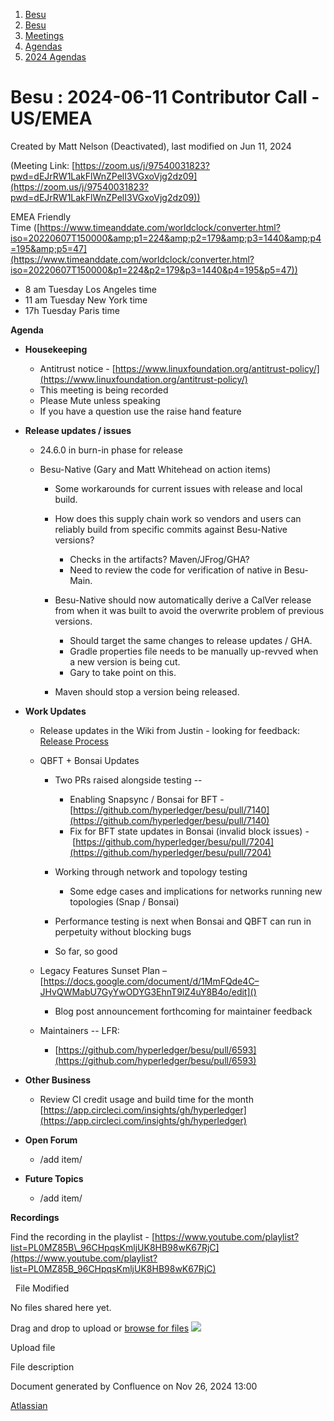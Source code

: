 1. [Besu](index.html)
2. [Besu](Besu_22151173.html)
3. [Meetings](Meetings_22153838.html)
4. [Agendas](Agendas_22153868.html)
5. [2024 Agendas](2024-Agendas_22156506.html)

# Besu : 2024-06-11 Contributor Call - US/EMEA

Created by Matt Nelson (Deactivated), last modified on Jun 11, 2024

(Meeting Link: ⁨[https://zoom.us/j/97540031823?pwd=dEJrRW1LakFlWnZPelI3VGxoVjg2dz09](https://zoom.us/j/97540031823?pwd=dEJrRW1LakFlWnZPelI3VGxoVjg2dz09))

EMEA Friendly Time ([https://www.timeanddate.com/worldclock/converter.html?iso=20220607T150000&amp;p1=224&amp;p2=179&amp;p3=1440&amp;p4=195&amp;p5=47](https://www.timeanddate.com/worldclock/converter.html?iso=20220607T150000&p1=224&p2=179&p3=1440&p4=195&p5=47))

- 8 am Tuesday Los Angeles time
- 11 am Tuesday New York time
- 17h Tuesday Paris time

**Agenda**

- **Housekeeping**
  
  - Antitrust notice - [https://www.linuxfoundation.org/antitrust-policy/](https://www.linuxfoundation.org/antitrust-policy/)
  - This meeting is being recorded
  - Please Mute unless speaking
  - If you have a question use the raise hand feature
- **Release updates / issues** 
  
  - 24.6.0 in burn-in phase for release
  - Besu-Native (Gary and Matt Whitehead on action items) 
    
    - Some workarounds for current issues with release and local build.
    - How does this supply chain work so vendors and users can reliably build from specific commits against Besu-Native versions? 
      
      - Checks in the artifacts? Maven/JFrog/GHA?
      - Need to review the code for verification of native in Besu-Main.
    - Besu-Native should now automatically derive a CalVer release from when it was built to avoid the overwrite problem of previous versions. 
      
      - Should target the same changes to release updates / GHA.
      - Gradle properties file needs to be manually up-revved when a new version is being cut.
      - Gary to take point on this.
    - Maven should stop a version being released.
- **Work Updates**
  
  - Release updates in the Wiki from Justin - looking for feedback: [Release Process](Release-Process_22156381.html)
  - QBFT + Bonsai Updates
    
    - Two PRs raised alongside testing --
      
      - Enabling Snapsync / Bonsai for BFT - [https://github.com/hyperledger/besu/pull/7140](https://github.com/hyperledger/besu/pull/7140)
      - Fix for BFT state updates in Bonsai (invalid block issues) - [https://github.com/hyperledger/besu/pull/7204](https://github.com/hyperledger/besu/pull/7204)
    - Working through network and topology testing 
      
      - Some edge cases and implications for networks running new topologies (Snap / Bonsai)
    - Performance testing is next when Bonsai and QBFT can run in perpetuity without blocking bugs
    - So far, so good
  - Legacy Features Sunset Plan – [https://docs.google.com/document/d/1MmFQde4C–JHvQWMabU7GyYwODYG3EhnT9IZ4uY8B4o/edit]()
    
    - Blog post announcement forthcoming for maintainer feedback
  - Maintainers -- LFR:
    
    - [https://github.com/hyperledger/besu/pull/6593](https://github.com/hyperledger/besu/pull/6593)
- **Other Business**
  
  - Review CI credit usage and build time for the month [https://app.circleci.com/insights/gh/hyperledger](https://app.circleci.com/insights/gh/hyperledger)
- **Open Forum**
  
  - /add item/
- **Future Topics**
  
  - /add item/

**Recordings**

Find the recording in the playlist - [https://www.youtube.com/playlist?list=PL0MZ85B\_96CHpqsKmljUK8HB98wK67RjC](https://www.youtube.com/playlist?list=PL0MZ85B_96CHpqsKmljUK8HB98wK67RjC)

  File Modified

No files shared here yet.

Drag and drop to upload or [browse for files]() ![](images/icons/wait.gif)

Upload file

File description

Document generated by Confluence on Nov 26, 2024 13:00

[Atlassian](http://www.atlassian.com/)
